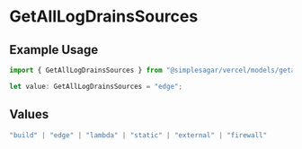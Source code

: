 # GetAllLogDrainsSources

## Example Usage

```typescript
import { GetAllLogDrainsSources } from "@simplesagar/vercel/models/getalllogdrainsop.js";

let value: GetAllLogDrainsSources = "edge";
```

## Values

```typescript
"build" | "edge" | "lambda" | "static" | "external" | "firewall"
```